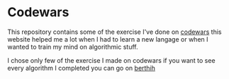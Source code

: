 # Codewars

This repository contains some of the exercise I've done on [codewars](https://www.codewars.com) this website helped me a lot when I had to learn a new langage or when I wanted to train my mind on algorithmic stuff.

I chose only few of the exercise I made on codewars if you want to see every algorithm I completed you can go on [berthih]( https://www.codewars.com/users/berthih)
